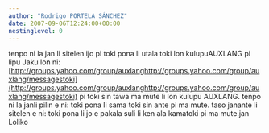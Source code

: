 ```yaml
---
author: "Rodrigo PORTELA SÁNCHEZ"
date: 2007-09-06T12:24:00+00:00
nestinglevel: 0
---
```

tenpo ni la jan li sitelen ijo pi toki pona li utala toki lon kulupuAUXLANG pi lipu Jaku lon ni:[http://groups.yahoo.com/group/auxlanghttp://groups.yahoo.com/group/auxlang/messagestoki](http://groups.yahoo.com/group/auxlanghttp://groups.yahoo.com/group/auxlang/messagestoki) pi toki sin tawa ma mute li lon kulupu AUXLANG. tenpo ni la janli pilin e ni: toki pona li sama toki sin ante pi ma mute. taso janante li sitelen e ni: toki pona li jo e pakala suli li ken ala kamatoki pi ma mute.jan Loliko